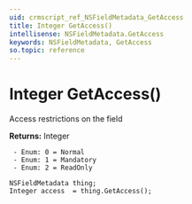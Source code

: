 ```yaml
---
uid: crmscript_ref_NSFieldMetadata_GetAccess
title: Integer GetAccess()
intellisense: NSFieldMetadata.GetAccess
keywords: NSFieldMetadata, GetAccess
so.topic: reference
---
```


# Integer GetAccess()

Access restrictions on the field

**Returns:** Integer

     - Enum: 0 = Normal 
     - Enum: 1 = Mandatory 
     - Enum: 2 = ReadOnly 

```crmscript
NSFieldMetadata thing;
Integer access  = thing.GetAccess();
```

